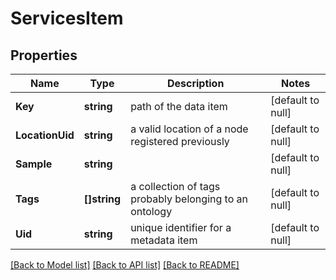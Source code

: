 # ServicesItem

## Properties
Name | Type | Description | Notes
------------ | ------------- | ------------- | -------------
**Key** | **string** | path of the data item | [default to null]
**LocationUid** | **string** | a valid location of a node registered previously | [default to null]
**Sample** | **string** |  | [default to null]
**Tags** | **[]string** | a collection of tags probably belonging to an ontology | [default to null]
**Uid** | **string** | unique identifier for a metadata item | [default to null]

[[Back to Model list]](../README.md#documentation-for-models) [[Back to API list]](../README.md#documentation-for-api-endpoints) [[Back to README]](../README.md)


